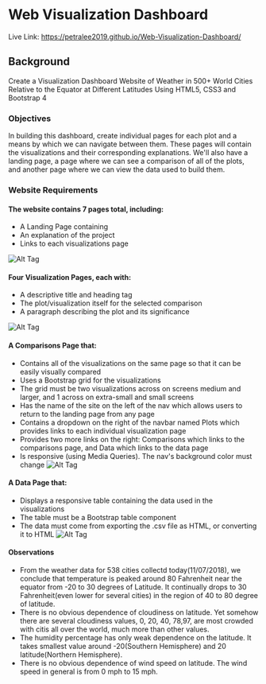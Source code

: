 # Web Visualization Dashboard
Live Link: https://petralee2019.github.io/Web-Visualization-Dashboard/
## Background
Create a Visualization Dashboard Website of Weather in 500+ World Cities Relative to the Equator at Different Latitudes Using HTML5, CSS3 and Bootstrap 4
### Objectives 
In building this dashboard, create individual pages for each plot and a means by which we can navigate between them. These pages will contain the visualizations and their corresponding explanations. We'll also have a landing page, a page where we can see a comparison of all of the plots, and another page where we can view the data used to build them.

### Website Requirements
#### The website contains 7 pages total, including:
- A Landing Page containing
- An explanation of the project
- Links to each visualizations page

![Alt Tag](https://github.com/PetraLee2019/Web-Visualization-Dashboard-Latitude-/blob/master/Images/landing_page.png?raw=true)

#### Four Visualization Pages, each with:
- A descriptive title and heading tag
- The plot/visualization itself for the selected comparison
- A paragraph describing the plot and its significance

![Alt Tag](https://github.com/PetraLee2019/Web-Visualization-Dashboard-Latitude-/blob/master/Images/visualizations_page.png?raw=true)

#### A Comparisons Page that:
- Contains all of the visualizations on the same page so that it can be easily visually compared
- Uses a Bootstrap grid for the visualizations
- The grid must be two visualizations across on screens medium and larger, and 1 across on extra-small and small screens
- Has the name of the site on the left of the nav which allows users to return to the landing page from any page
- Contains a dropdown on the right of the navbar named Plots which provides links to each individual visualization page
- Provides two more links on the right: Comparisons which links to the comparisons page, and Data which links to the data page
- Is responsive (using Media Queries). The nav's background color must change
![Alt Tag](https://github.com/PetraLee2019/Web-Visualization-Dashboard-Latitude-/blob/master/Images/comparisons_page.png?raw=true)

#### A Data Page that:
- Displays a responsive table containing the data used in the visualizations
- The table must be a Bootstrap table component
- The data must come from exporting the .csv file as HTML, or converting it to HTML
![Alt Tag](https://github.com/PetraLee2019/Web-Visualization-Dashboard-Latitude-/blob/master/Images/data_page.png?raw=true)

#### Observations
- From the weather data for 538 cities collectd today(11/07/2018), we conclude that temperature is peaked around 80 Fahrenheit near the equator from -20 to 30 degrees of Latitude. It continually drops to 30 Fahrenheit(even lower for several cities) in the region of 40 to 80 degree of latitude.
- There is no obvious dependence of cloudiness on latitude. Yet somehow there are several cloudiness values, 0, 20, 40, 78,97, are most crowded with citis all over the world, much more than other values.
- The humidity percentage has only weak dependence on the latitude. It takes smallest value around -20(Southern Hemisphere) and 20 latitude(Northern Hemisphere).
- There is no obvious dependence of wind speed on latitude. The wind speed in general is from 0 mph to 15 mph.
